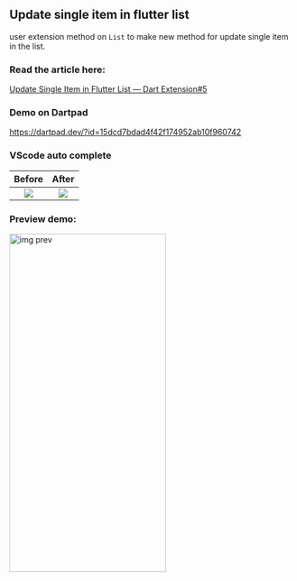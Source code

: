 ## Update single item in flutter list

user extension method on `List` to make new method for update single item in the list.

### Read the article here: 
[Update Single Item in Flutter List — Dart Extension#5](https://medium.com/@pmatatias/update-single-item-in-flutter-list-dart-extension-5-6d7ac382c32c)




### Demo on Dartpad
https://dartpad.dev/?id=15dcd7bdad4f42f174952ab10f960742


### VScode auto complete

Before           |  After
:-------------------------:|:-------------------------:
![](https://miro.medium.com/v2/resize:fit:640/format:webp/1*BaPOemH9VwyGjejWfg5Wkg.png)  |  ![](https://miro.medium.com/v2/resize:fit:640/format:webp/1*BI780SCXczMDEsI-hUrmwA.png)


### Preview demo:

<p align="left">
 <img src="https://miro.medium.com/v2/resize:fit:554/1*jQhM5XtqnvA4do0ALgau5w.gif" alt="img prev" height="600px" width="277px" title="img prev">
</p>


